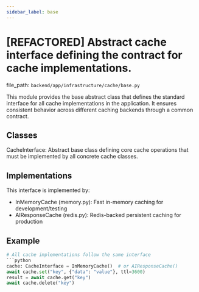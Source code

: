 ```yaml
---
sidebar_label: base
---
```


# [REFACTORED] Abstract cache interface defining the contract for cache implementations.

  file_path: `backend/app/infrastructure/cache/base.py`

This module provides the base abstract class that defines the standard interface
for all cache implementations in the application. It ensures consistent behavior
across different caching backends through a common contract.

## Classes

CacheInterface: Abstract base class defining core cache operations that must
be implemented by all concrete cache classes.

## Implementations

This interface is implemented by:
- InMemoryCache (memory.py): Fast in-memory caching for development/testing
- AIResponseCache (redis.py): Redis-backed persistent caching for production

## Example

```python
# All cache implementations follow the same interface
```python
cache: CacheInterface = InMemoryCache()  # or AIResponseCache()
await cache.set("key", {"data": "value"}, ttl=3600)
result = await cache.get("key")
await cache.delete("key")
```
